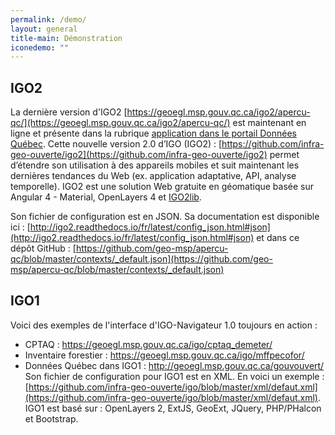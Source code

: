 ```yaml
---
permalink: /demo/
layout: general
title-main: Démonstration
iconedemo: ""
---
```


## IGO2

La dernière version d'IGO2 [https://geoegl.msp.gouv.qc.ca/igo2/apercu-qc/](https://geoegl.msp.gouv.qc.ca/igo2/apercu-qc/) est maintenant en ligne et présente dans la rubrique [application dans le portail Données Québec](https://www.donneesquebec.ca/fr/applications/). Cette nouvelle version 2.0 d’IGO (IGO2) : [https://github.com/infra-geo-ouverte/igo2](https://github.com/infra-geo-ouverte/igo2) permet d’étendre son utilisation à des appareils mobiles et suit maintenant les dernières tendances du Web (ex. application adaptative, API, analyse temporelle). IGO2 est une solution Web gratuite en géomatique basée sur Angular 4 - Material, OpenLayers 4 et [IGO2lib](https://github.com/infra-geo-ouverte/igo2-lib).

Son fichier de configuration est en JSON. Sa documentation est disponible ici : [http://igo2.readthedocs.io/fr/latest/config_json.html#json](http://igo2.readthedocs.io/fr/latest/config_json.html#json) et dans ce dépôt GitHub : [https://github.com/geo-msp/apercu-qc/blob/master/contexts/_default.json](https://github.com/geo-msp/apercu-qc/blob/master/contexts/_default.json) 

## IGO1

Voici des exemples de l'interface d'IGO-Navigateur 1.0 toujours en action :
- CPTAQ : https://geoegl.msp.gouv.qc.ca/igo/cptaq_demeter/
- Inventaire forestier : https://geoegl.msp.gouv.qc.ca/igo/mffpecofor/
- Données Québec dans IGO1 : http://geoegl.msp.gouv.qc.ca/gouvouvert/
 Son fichier de configuration pour IGO1 est en XML. En voici un exemple : [https://github.com/infra-geo-ouverte/igo/blob/master/xml/defaut.xml](https://github.com/infra-geo-ouverte/igo/blob/master/xml/defaut.xml). IGO1 est basé sur : OpenLayers 2, ExtJS, GeoExt, JQuery, PHP/PHalcon et Bootstrap.
